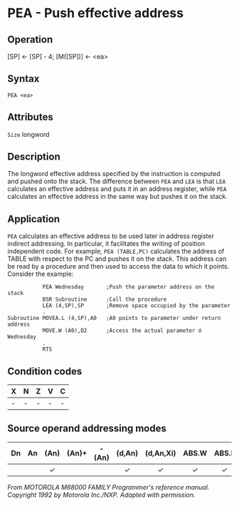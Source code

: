 # PEA - Push effective address

## Operation
[SP] ← [SP] - 4; [M([SP])] ← \<ea\>

## Syntax
```assembly
PEA <ea>
```

## Attributes
`Size`  longword

## Description
The longword effective address specified by the instruction is
computed and pushed onto the stack. The difference between
`PEA` and `LEA` is that `LEA` calculates an effective address and puts it
in an address register, while `PEA` calculates an effective address
in the same way but pushes it on the stack.

## Application
`PEA` calculates an effective address to be used later in address
register indirect addressing. In particular, it facilitates the writing
of position independent code. For example, `PEA (TABLE,PC)`
calculates the address of TABLE with respect to the PC and pushes
it on the stack. This address can be read by a procedure and then
used to access the data to which it points. Consider the example:

```assembly
           PEA Wednesday       ;Push the parameter address on the stack
           BSR Subroutine      ;Call the procedure
           LEA (4,SP),SP       ;Remove space occupied by the parameter
           .
Subroutine MOVEA.L (4,SP),A0   ;A0 points to parameter under return address
           MOVE.W (A0),D2      ;Access the actual parameter ó Wednesday
           .
           RTS
```

## Condition codes
|X|N|Z|V|C|
|--|--|--|--|--|
|-|-|-|-|-|

## Source operand addressing modes
|Dn|An|(An)|(An)+|-(An)|(d,An)|(d,An,Xi)|ABS.W|ABS.L|(d,PC)|(d,PC,Xn)|imm|
|:-:|:-:|:-:|:-:|:-:|:-:|:-:|:-:|:-:|:-:|:-:|:-:|
|||✓|||✓|✓|✓|✓|✓|✓||

*From MOTOROLA M68000 FAMILY Programmer's reference manual. Copyright 1992 by Motorola Inc./NXP. Adapted with permission.*
